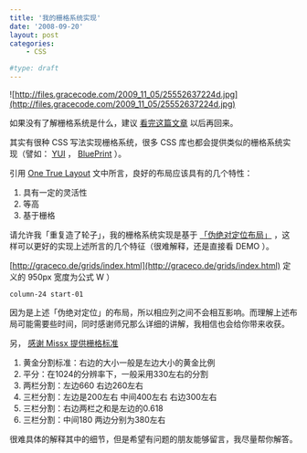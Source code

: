 ```yaml
---
title: '我的栅格系统实现'
date: '2008-09-20'
layout: post
categories:
    - CSS

#type: draft
---
```


![http://files.gracecode.com/2009_11_05/25552637224d.jpg](http://files.gracecode.com/2009_11_05/25552637224d.jpg)

如果没有了解栅格系统是什么，建议 [看完这篇文章](http://ued.taobao.com/blog/2008/09/17/grid_systems/) 以后再回来。

其实有很种 CSS 写法实现栅格系统，很多 CSS 库也都会提供类似的栅格系统实现（譬如： [YUI](http://developer.yahoo.com/yui/grids/) ， [BluePrint](http://blueprintcss.googlecode.com) ）。

引用  [One True Layout](http://positioniseverything.net/articles/onetruelayout/)  文中所言，良好的布局应该具有的几个特性：

1. 具有一定的灵活性
2. 等高
3. 基于栅格

请允许我「重复造了轮子」，我的栅格系统实现是基于 [「伪绝对定位布局」](http://yy.mylovings.net/2008/07/03/17) ，这样可以更好的实现上述所言的几个特征（很难解释，还是直接看 DEMO ）。

 [http://graceco.de/grids/index.html](http://graceco.de/grids/index.html)  定义的 950px 宽度为公式 W ）

    column-24 start-01

因为是上述「伪绝对定位」的布局，所以相应列之间不会相互影响。而理解上述布局可能需要些时间，同时感谢师兄那么详细的讲解，我相信也会给你带来收获。

另，  [感谢 Missx 提供栅格标准](http://bbs.blueidea.com/viewthread.php?tid=2886806&page=1&authorid=381685) 

1. 黄金分割标准：右边的大小一般是左边大小的黄金比例
2. 平分：在1024的分辨率下，一般采用330左右的分割
3. 两栏分割：左边660 右边260左右
4. 三栏分割：左边是200左右 中间400左右 右边300左右
5. 三栏分割：右边两栏之和是左边的0.618
6. 三栏分割：中间180 两边分别为380左右

很难具体的解释其中的细节，但是希望有问题的朋友能够留言，我尽量帮你解答。
